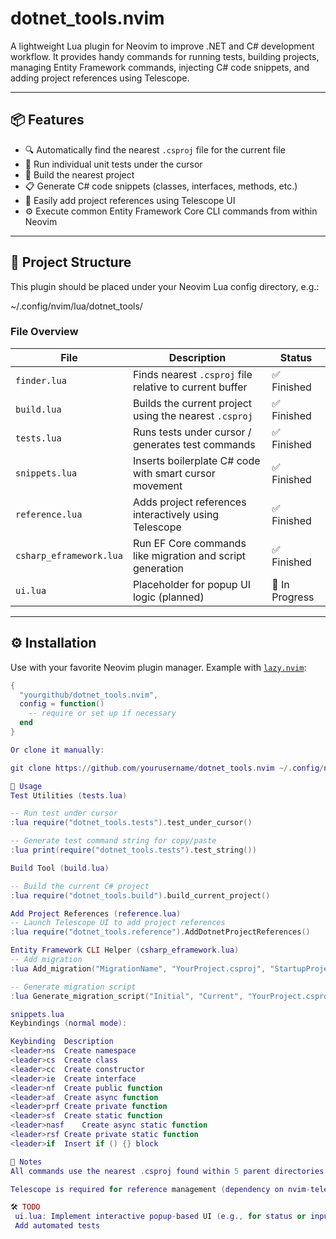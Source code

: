 # dotnet_tools.nvim

A lightweight Lua plugin for Neovim to improve .NET and C# development workflow. It provides handy commands for running tests, building projects, managing Entity Framework commands, injecting C# code snippets, and adding project references using Telescope.

---

## 📦 Features

- 🔍 Automatically find the nearest `.csproj` file for the current file
- 🧪 Run individual unit tests under the cursor
- 🔨 Build the nearest project
- 📋 Generate C# code snippets (classes, interfaces, methods, etc.)
- 🧰 Easily add project references using Telescope UI
- ⚙️ Execute common Entity Framework Core CLI commands from within Neovim

---

## 📁 Project Structure

This plugin should be placed under your Neovim Lua config directory, e.g.:

~/.config/nvim/lua/dotnet_tools/


### File Overview

| File                        | Description                                                  | Status         |
|-----------------------------|--------------------------------------------------------------|----------------|
| `finder.lua`                | Finds nearest `.csproj` file relative to current buffer      | ✅ Finished     |
| `build.lua`                 | Builds the current project using the nearest `.csproj`       | ✅ Finished     |
| `tests.lua`                 | Runs tests under cursor / generates test commands            | ✅ Finished     |
| `snippets.lua`              | Inserts boilerplate C# code with smart cursor movement       | ✅ Finished     |
| `reference.lua`             | Adds project references interactively using Telescope         | ✅ Finished     |
| `csharp_eframework.lua`     | Run EF Core commands like migration and script generation     | ✅ Finished     |
| `ui.lua`                    | Placeholder for popup UI logic (planned)                     | 🚧 In Progress |

---

## ⚙️ Installation

Use with your favorite Neovim plugin manager. Example with [`lazy.nvim`](https://github.com/folke/lazy.nvim):

```lua
{
  "yourgithub/dotnet_tools.nvim",
  config = function()
    -- require or set up if necessary
  end
}

Or clone it manually:

git clone https://github.com/yourusername/dotnet_tools.nvim ~/.config/nvim/lua/dotnet_tools

🚀 Usage
Test Utilities (tests.lua)

-- Run test under cursor
:lua require("dotnet_tools.tests").test_under_cursor()

-- Generate test command string for copy/paste
:lua print(require("dotnet_tools.tests").test_string())

Build Tool (build.lua)

-- Build the current C# project
:lua require("dotnet_tools.build").build_current_project()

Add Project References (reference.lua)
-- Launch Telescope UI to add project references
:lua require("dotnet_tools.reference").AddDotnetProjectReferences()

Entity Framework CLI Helper (csharp_eframework.lua)
-- Add migration
:lua Add_migration("MigrationName", "YourProject.csproj", "StartupProject.csproj", "Migrations/")

-- Generate migration script
:lua Generate_migration_script("Initial", "Current", "YourProject.csproj", "StartupProject.csproj", "Scripts/")

snippets.lua
Keybindings (normal mode):

Keybinding	Description
<leader>ns	Create namespace
<leader>cs	Create class
<leader>cc	Create constructor
<leader>ie	Create interface
<leader>nf	Create public function
<leader>af	Create async function
<leader>prf	Create private function
<leader>sf	Create static function
<leader>nasf	Create async static function
<leader>rsf	Create private static function
<leader>if	Insert if () {} block

📌 Notes
All commands use the nearest .csproj found within 5 parent directories of the current file.

Telescope is required for reference management (dependency on nvim-telescope/telescope.nvim and nvim-lua/plenary.nvim).

🛠 TODO
 ui.lua: Implement interactive popup-based UI (e.g., for status or input)
 Add automated tests
